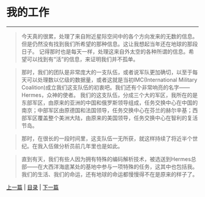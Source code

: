 # 我的工作 #
----
>  今天真的很累，处理了来自附近星际空间中的各个方向发来的无数的信息。但是仍然没有找到我们所希望的那种信息。这让我想起当年还在地球的那段日子。
记得那时也是每天一样，处理这来自外太空的各种所谓的信息。希望可以找到有“活”的信息，来证明我们并不孤单。

>  那时，我们的团队是非常庞大的一支队伍，或者说军队更加确切，以至于每天可以处理数以亿级的数据量，或者这就是当初IMC(International Military Coalition)成立我们这支队伍的初衷吧。我们还有个非常响亮的名字——Hermes，众神的使者。
我们的这支队伍，分成三个大的军区，我所在的是东部军区，由原来的亚洲的中国和俄罗斯领导组成，任务交换中心在中国的南京；中部军区由原德国和法国领导，任务交换中心在芬兰的赫尔辛基；西部军区覆盖整个美洲大陆，由原来的美国领导，任务交换中心在智利的复活节岛。

>  那时，在很长的一段时间里，这支队伍一无所获，就这样持续了将近半个世纪。在我入伍做分析员前几年里也是如此。

>  直到有天，我们有些人因为拥有特殊的编码解析技术，被选送到Hermes总部——在大西洋海底某处的基地中参与一项特殊的任务，这其中也包括我。我们的生活、我们的命运，还有地球的命运都慢慢得不在是原来的样子了。

[上一篇](Day2.md "上一篇") | [目录](/README.md "目录")  | [下一篇](Day4.md "下一篇")